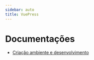 ```yaml
---
sidebar: auto
title: VuePress
---
```


# Documentações

- [Criação ambiente e desenvolvimento](/docs/vuepress/ambiente/README.md)